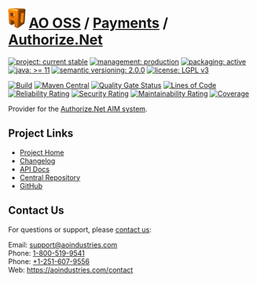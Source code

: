 # [<img src="ao-logo.png" alt="AO Logo" width="35" height="40">](https://github.com/ao-apps) [AO OSS](https://github.com/ao-apps/ao-oss) / [Payments](https://github.com/ao-apps/ao-payments) / [Authorize.Net](https://github.com/ao-apps/ao-payments-authorizeNet)

[![project: current stable](https://oss.aoapps.com/ao-badges/project-current-stable.svg)](https://aoindustries.com/life-cycle#project-current-stable)
[![management: production](https://oss.aoapps.com/ao-badges/management-production.svg)](https://aoindustries.com/life-cycle#management-production)
[![packaging: active](https://oss.aoapps.com/ao-badges/packaging-active.svg)](https://aoindustries.com/life-cycle#packaging-active)  
[![java: &gt;= 11](https://oss.aoapps.com/ao-badges/java-11.svg)](https://docs.oracle.com/en/java/javase/11/)
[![semantic versioning: 2.0.0](https://oss.aoapps.com/ao-badges/semver-2.0.0.svg)](https://semver.org/spec/v2.0.0.html)
[![license: LGPL v3](https://oss.aoapps.com/ao-badges/license-lgpl-3.0.svg)](https://www.gnu.org/licenses/lgpl-3.0)

[![Build](https://github.com/ao-apps/ao-payments-authorizeNet/workflows/Build/badge.svg?branch=master)](https://github.com/ao-apps/ao-payments-authorizeNet/actions?query=workflow%3ABuild)
[![Maven Central](https://maven-badges.herokuapp.com/maven-central/com.aoapps/ao-payments-authorizeNet/badge.svg)](https://maven-badges.herokuapp.com/maven-central/com.aoapps/ao-payments-authorizeNet)
[![Quality Gate Status](https://sonarcloud.io/api/project_badges/measure?branch=master&project=com.aoapps%3Aao-payments-authorizeNet&metric=alert_status)](https://sonarcloud.io/dashboard?branch=master&id=com.aoapps%3Aao-payments-authorizeNet)
[![Lines of Code](https://sonarcloud.io/api/project_badges/measure?branch=master&project=com.aoapps%3Aao-payments-authorizeNet&metric=ncloc)](https://sonarcloud.io/component_measures?branch=master&id=com.aoapps%3Aao-payments-authorizeNet&metric=ncloc)  
[![Reliability Rating](https://sonarcloud.io/api/project_badges/measure?branch=master&project=com.aoapps%3Aao-payments-authorizeNet&metric=reliability_rating)](https://sonarcloud.io/component_measures?branch=master&id=com.aoapps%3Aao-payments-authorizeNet&metric=Reliability)
[![Security Rating](https://sonarcloud.io/api/project_badges/measure?branch=master&project=com.aoapps%3Aao-payments-authorizeNet&metric=security_rating)](https://sonarcloud.io/component_measures?branch=master&id=com.aoapps%3Aao-payments-authorizeNet&metric=Security)
[![Maintainability Rating](https://sonarcloud.io/api/project_badges/measure?branch=master&project=com.aoapps%3Aao-payments-authorizeNet&metric=sqale_rating)](https://sonarcloud.io/component_measures?branch=master&id=com.aoapps%3Aao-payments-authorizeNet&metric=Maintainability)
[![Coverage](https://sonarcloud.io/api/project_badges/measure?branch=master&project=com.aoapps%3Aao-payments-authorizeNet&metric=coverage)](https://sonarcloud.io/component_measures?branch=master&id=com.aoapps%3Aao-payments-authorizeNet&metric=Coverage)

Provider for the [Authorize.Net AIM system](https://www.authorize.net/).

## Project Links
* [Project Home](https://oss.aoapps.com/payments/authorizeNet/)
* [Changelog](https://oss.aoapps.com/payments/authorizeNet/changelog)
* [API Docs](https://oss.aoapps.com/payments/authorizeNet/apidocs/)
* [Central Repository](https://central.sonatype.com/artifact/com.aoapps/ao-payments-authorizeNet)
* [GitHub](https://github.com/ao-apps/ao-payments-authorizeNet)

## Contact Us
For questions or support, please [contact us](https://aoindustries.com/contact):

Email: [support@aoindustries.com](mailto:support@aoindustries.com)  
Phone: [1-800-519-9541](tel:1-800-519-9541)  
Phone: [+1-251-607-9556](tel:+1-251-607-9556)  
Web: https://aoindustries.com/contact
